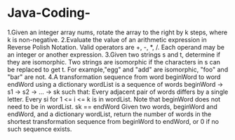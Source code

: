 # Java-Coding-
1.Given an integer array nums, rotate the array to the right by k steps, where k is non-negative.
2.Evaluate the value of an arithmetic expression in Reverse Polish Notation. Valid operators are +, -, *, /. Each operand may be an integer or another expression.
3.Given two strings s and t, determine if they are isomorphic. Two strings are isomorphic if the characters in s can be replaced to get t.
For example,"egg" and "add" are isomorphic, "foo" and "bar" are not.
4.A transformation sequence from word beginWord to word endWord using a dictionary wordList is a sequence of words beginWord -> s1 -> s2 -> ... -> sk such that:
Every adjacent pair of words differs by a single letter.
Every si for 1 <= i <= k is in wordList. Note that beginWord does not need to be in wordList.
sk == endWord
Given two words, beginWord and endWord, and a dictionary wordList, return the number of words in the shortest transformation sequence from beginWord to endWord, or 0 if no such sequence exists.
